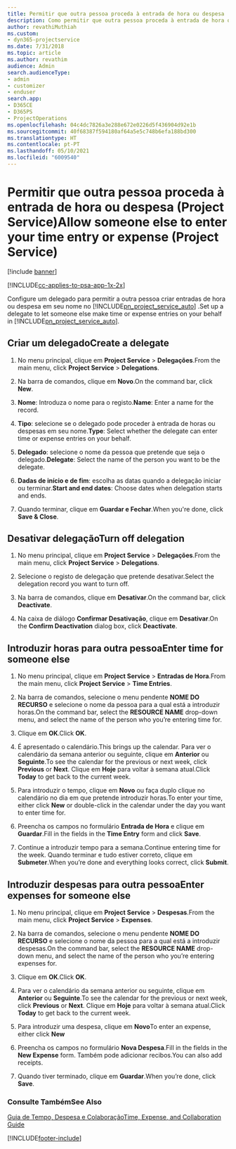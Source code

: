 ```yaml
---
title: Permitir que outra pessoa proceda à entrada de hora ou despesa
description: Como permitir que outra pessoa proceda à entrada de hora ou despesa no Project Service
author: revathiMuthiah
ms.custom:
- dyn365-projectservice
ms.date: 7/31/2018
ms.topic: article
ms.author: revathim
audience: Admin
search.audienceType:
- admin
- customizer
- enduser
search.app:
- D365CE
- D365PS
- ProjectOperations
ms.openlocfilehash: 04c4dc7826a3e288e672e0226d5f436904d92e1b
ms.sourcegitcommit: 40f68387f594180af64a5e5c748b6efa188bd300
ms.translationtype: HT
ms.contentlocale: pt-PT
ms.lasthandoff: 05/10/2021
ms.locfileid: "6009540"
---
```

# <a name="allow-someone-else-to-enter-your-time-entry-or-expense-project-service"></a><span data-ttu-id="8f5ad-103">Permitir que outra pessoa proceda à entrada de hora ou despesa (Project Service)</span><span class="sxs-lookup"><span data-stu-id="8f5ad-103">Allow someone else to enter your time entry or expense (Project Service)</span></span>

[!include [banner](../includes/psa-now-project-operations.md)]

[!INCLUDE[cc-applies-to-psa-app-1x-2x](../includes/cc-applies-to-psa-app-1x-2x.md)]

<span data-ttu-id="8f5ad-104">Configure um delegado para permitir a outra pessoa criar entradas de hora ou despesa em seu nome no [!INCLUDE[pn_project_service_auto](../includes/pn-project-service-auto.md)] .</span><span class="sxs-lookup"><span data-stu-id="8f5ad-104">Set up a delegate to let someone else make time or expense entries on your behalf in [!INCLUDE[pn_project_service_auto](../includes/pn-project-service-auto.md)].</span></span>  
  
## <a name="create-a-delegate"></a><span data-ttu-id="8f5ad-105">Criar um delegado</span><span class="sxs-lookup"><span data-stu-id="8f5ad-105">Create a delegate</span></span>  
  
1.  <span data-ttu-id="8f5ad-106">No menu principal, clique em **Project Service** > **Delegações**.</span><span class="sxs-lookup"><span data-stu-id="8f5ad-106">From the main menu, click **Project Service** > **Delegations**.</span></span>  
  
2.  <span data-ttu-id="8f5ad-107">Na barra de comandos, clique em **Novo**.</span><span class="sxs-lookup"><span data-stu-id="8f5ad-107">On the command bar, click **New**.</span></span>  
  
3. <span data-ttu-id="8f5ad-108">**Nome**: Introduza o nome para o registo.</span><span class="sxs-lookup"><span data-stu-id="8f5ad-108">**Name**: Enter a name for the record.</span></span>  
  
4. <span data-ttu-id="8f5ad-109">**Tipo**: selecione se o delegado pode proceder à entrada de horas ou despesas em seu nome.</span><span class="sxs-lookup"><span data-stu-id="8f5ad-109">**Type**: Select whether the delegate can enter time or expense entries on your behalf.</span></span>  
  
5. <span data-ttu-id="8f5ad-110">**Delegado**: selecione o nome da pessoa que pretende que seja o delegado.</span><span class="sxs-lookup"><span data-stu-id="8f5ad-110">**Delegate**: Select the name of the person you want to be the delegate.</span></span>  
  
6. <span data-ttu-id="8f5ad-111">**Dadas de início e de fim**: escolha as datas quando a delegação iniciar ou terminar.</span><span class="sxs-lookup"><span data-stu-id="8f5ad-111">**Start and end dates**: Choose dates when delegation starts and ends.</span></span>  
  
7.  <span data-ttu-id="8f5ad-112">Quando terminar, clique em **Guardar e Fechar**.</span><span class="sxs-lookup"><span data-stu-id="8f5ad-112">When you're done, click **Save & Close**.</span></span>  
  
## <a name="turn-off-delegation"></a><span data-ttu-id="8f5ad-113">Desativar delegação</span><span class="sxs-lookup"><span data-stu-id="8f5ad-113">Turn off delegation</span></span>  
  
1.  <span data-ttu-id="8f5ad-114">No menu principal, clique em **Project Service** > **Delegações**.</span><span class="sxs-lookup"><span data-stu-id="8f5ad-114">From the main menu, click **Project Service** > **Delegations**.</span></span>  
  
2.  <span data-ttu-id="8f5ad-115">Selecione o registo de delegação que pretende desativar.</span><span class="sxs-lookup"><span data-stu-id="8f5ad-115">Select the delegation record you want to turn off.</span></span>  
  
3.  <span data-ttu-id="8f5ad-116">Na barra de comandos, clique em **Desativar**.</span><span class="sxs-lookup"><span data-stu-id="8f5ad-116">On the command bar, click **Deactivate**.</span></span>  
  
4.  <span data-ttu-id="8f5ad-117">Na caixa de diálogo **Confirmar Desativação**, clique em **Desativar**.</span><span class="sxs-lookup"><span data-stu-id="8f5ad-117">On the **Confirm Deactivation** dialog box, click **Deactivate**.</span></span>  
  
## <a name="enter-time-for-someone-else"></a><span data-ttu-id="8f5ad-118">Introduzir horas para outra pessoa</span><span class="sxs-lookup"><span data-stu-id="8f5ad-118">Enter time for someone else</span></span>  
  
1.  <span data-ttu-id="8f5ad-119">No menu principal, clique em **Project Service** > **Entradas de Hora**.</span><span class="sxs-lookup"><span data-stu-id="8f5ad-119">From the main menu, click **Project Service** > **Time Entries**.</span></span>  
  
2.  <span data-ttu-id="8f5ad-120">Na barra de comandos, selecione o menu pendente **NOME DO RECURSO** e selecione o nome da pessoa para a qual está a introduzir horas.</span><span class="sxs-lookup"><span data-stu-id="8f5ad-120">On the command bar, select the **RESOURCE NAME** drop-down menu, and select the name of the person who you’re entering time for.</span></span>  
  
3.  <span data-ttu-id="8f5ad-121">Clique em **OK**.</span><span class="sxs-lookup"><span data-stu-id="8f5ad-121">Click **OK**.</span></span>  
  
4.  <span data-ttu-id="8f5ad-122">É apresentado o calendário.</span><span class="sxs-lookup"><span data-stu-id="8f5ad-122">This brings up the calendar.</span></span> <span data-ttu-id="8f5ad-123">Para ver o calendário da semana anterior ou seguinte, clique em **Anterior** ou **Seguinte**.</span><span class="sxs-lookup"><span data-stu-id="8f5ad-123">To see the calendar for the previous or next week, click **Previous** or **Next**.</span></span> <span data-ttu-id="8f5ad-124">Clique em **Hoje** para voltar à semana atual.</span><span class="sxs-lookup"><span data-stu-id="8f5ad-124">Click **Today** to get back to the current week.</span></span>  
  
5.  <span data-ttu-id="8f5ad-125">Para introduzir o tempo, clique em **Novo** ou faça duplo clique no calendário no dia em que pretende introduzir horas.</span><span class="sxs-lookup"><span data-stu-id="8f5ad-125">To enter your time, either click **New** or double-click in the calendar under the day you want to enter time for.</span></span>  
  
6.  <span data-ttu-id="8f5ad-126">Preencha os campos no formulário **Entrada de Hora** e clique em **Guardar**.</span><span class="sxs-lookup"><span data-stu-id="8f5ad-126">Fill in the fields in the **Time Entry** form and click **Save**.</span></span>  
  
7.  <span data-ttu-id="8f5ad-127">Continue a introduzir tempo para a semana.</span><span class="sxs-lookup"><span data-stu-id="8f5ad-127">Continue entering time for the week.</span></span> <span data-ttu-id="8f5ad-128">Quando terminar e tudo estiver correto, clique em **Submeter**.</span><span class="sxs-lookup"><span data-stu-id="8f5ad-128">When you’re done and everything looks correct, click **Submit**.</span></span>  
  
## <a name="enter-expenses-for-someone-else"></a><span data-ttu-id="8f5ad-129">Introduzir despesas para outra pessoa</span><span class="sxs-lookup"><span data-stu-id="8f5ad-129">Enter expenses for someone else</span></span>  
  
1.  <span data-ttu-id="8f5ad-130">No menu principal, clique em **Project Service** > **Despesas**.</span><span class="sxs-lookup"><span data-stu-id="8f5ad-130">From the main menu, click **Project Service** > **Expenses**.</span></span>  
  
2.  <span data-ttu-id="8f5ad-131">Na barra de comandos, selecione o menu pendente **NOME DO RECURSO** e selecione o nome da pessoa para a qual está a introduzir despesas.</span><span class="sxs-lookup"><span data-stu-id="8f5ad-131">On the command bar, select the **RESOURCE NAME** drop-down menu, and select the name of the person who you’re entering expenses for.</span></span>  
  
3.  <span data-ttu-id="8f5ad-132">Clique em **OK**.</span><span class="sxs-lookup"><span data-stu-id="8f5ad-132">Click **OK**.</span></span>  
  
4.  <span data-ttu-id="8f5ad-133">Para ver o calendário da semana anterior ou seguinte, clique em **Anterior** ou **Seguinte**.</span><span class="sxs-lookup"><span data-stu-id="8f5ad-133">To see the calendar for the previous or next week, click **Previous** or **Next**.</span></span> <span data-ttu-id="8f5ad-134">Clique em **Hoje** para voltar à semana atual.</span><span class="sxs-lookup"><span data-stu-id="8f5ad-134">Click **Today** to get back to the current week.</span></span>  
  
5.  <span data-ttu-id="8f5ad-135">Para introduzir uma despesa, clique em **Novo**</span><span class="sxs-lookup"><span data-stu-id="8f5ad-135">To enter an expense, either click **New**</span></span>  
  
6.  <span data-ttu-id="8f5ad-136">Preencha os campos no formulário **Nova Despesa**.</span><span class="sxs-lookup"><span data-stu-id="8f5ad-136">Fill in the fields in the **New Expense** form.</span></span> <span data-ttu-id="8f5ad-137">Também pode adicionar recibos.</span><span class="sxs-lookup"><span data-stu-id="8f5ad-137">You can also add receipts.</span></span>  
  
7.  <span data-ttu-id="8f5ad-138">Quando tiver terminado, clique em **Guardar**.</span><span class="sxs-lookup"><span data-stu-id="8f5ad-138">When you’re done, click **Save**.</span></span>  
  
### <a name="see-also"></a><span data-ttu-id="8f5ad-139">Consulte Também</span><span class="sxs-lookup"><span data-stu-id="8f5ad-139">See Also</span></span>  
 [<span data-ttu-id="8f5ad-140">Guia de Tempo, Despesa e Colaboração</span><span class="sxs-lookup"><span data-stu-id="8f5ad-140">Time, Expense, and Collaboration Guide</span></span>](../psa/time-expense-collaboration-guide.md)


[!INCLUDE[footer-include](../includes/footer-banner.md)]